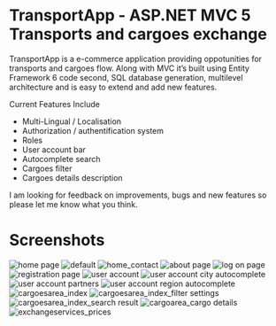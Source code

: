 # TransportApp - ASP.NET MVC 5 Transports and cargoes exchange

TransportApp is a e-commerce application providing oppotunities for transports and cargoes flow. Along with MVC it’s built using Entity Framework 6 code second, SQL database generation, multilevel architecture and is easy to extend and add new features.

Current Features Include
- Multi-Lingual / Localisation
- Authorization / authentification system
- Roles
- User account bar
- Autocomplete search
- Cargoes filter
- Cargoes details description

I am looking for feedback on improvements, bugs and new features so please let me know what you think. 


# Screenshots
![home page](https://user-images.githubusercontent.com/20802683/29265041-26c14968-80e8-11e7-8a91-5cb3d497c69a.png)
![default](https://user-images.githubusercontent.com/20802683/29265262-12ee45f2-80e9-11e7-930f-ae8c713b817c.png)
![home_contact](https://user-images.githubusercontent.com/20802683/29265308-431096c2-80e9-11e7-8829-402c2a2e6678.png)
![about page](https://user-images.githubusercontent.com/20802683/29265317-4d172172-80e9-11e7-992d-40f86786f8a6.png)
![log on page](https://user-images.githubusercontent.com/20802683/29265335-662c6abe-80e9-11e7-86e9-126d6ceaf470.png)
![registration page](https://user-images.githubusercontent.com/20802683/29265336-662fabf2-80e9-11e7-966c-4d78bdd29b4e.png)
![user account](https://user-images.githubusercontent.com/20802683/29265366-7951a0e6-80e9-11e7-9986-22dd9c9088bb.png)
![user account city autocomplete](https://user-images.githubusercontent.com/20802683/29265363-794d97a8-80e9-11e7-906f-68b1eb40b63b.png)
![user account partners](https://user-images.githubusercontent.com/20802683/29265364-794ebec6-80e9-11e7-8a3f-1fb8603715d5.png)
![user account region autocomplete](https://user-images.githubusercontent.com/20802683/29265365-7950f844-80e9-11e7-8342-bd47b8c430ff.png)
![cargoesarea_index](https://user-images.githubusercontent.com/20802683/29265373-81cd8fbe-80e9-11e7-874a-c85a7b28a6ab.png)
![cargoesarea_index_filter settings](https://user-images.githubusercontent.com/20802683/29265375-81e33cf6-80e9-11e7-83f2-3d2ab547aceb.png)
![cargoesarea_index_search result](https://user-images.githubusercontent.com/20802683/29265374-81dcccd6-80e9-11e7-9a5b-a3664388d29e.png)
![cargoarea_cargo details](https://user-images.githubusercontent.com/20802683/29265372-81b16190-80e9-11e7-9748-3bd7a152e1b7.png)
![exchangeservices_prices](https://user-images.githubusercontent.com/20802683/29265394-88d4e578-80e9-11e7-9043-12c2f5e0c7c8.png)

